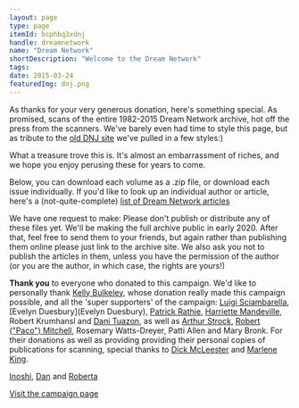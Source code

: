 ```yaml
---
layout: page
type: page
itemId: bcphbq3xdnj
handle: dreamnetwork
name: "Dream Network"
shortDescription: "Welcome to the Dream Network"
tags:
date: 2015-03-24
featuredImg: dnj.png
---
```


As thanks for your very generous donation, here's something special. As promised, scans of the entire 1982-2015 Dream Network archive, hot off the press from the scanners. We've barely even had time to style this page, but as tribute to the [old DNJ site](https://web.archive.org/web/20060424062349/http://dreamnetwork.net/) we've pulled in a few styles:)
        
What a treasure trove this is. It's almost an embarrassment of riches, and we hope you enjoy perusing these for years to come.

Below, you can download each volume as a .zip file, or download each issue individually. If you'd like to look up an individual author or article, here's a (not-quite-complete) [list of Dream Network articles](https://docs.google.com/spreadsheets/d/1cfm83Fnx9m9Q_Bfu3bpDv2kQqUwDG6exOj-Zny-MnMw/edit?usp=sharing)

We have one request to make: Please don't publish or distribute any of these files yet. We'll be making the full archive public in early 2020. After that, feel free to send them to your friends, but again rather than publishing them online please just link to the archive site. We also ask you not to publish the articles in them, unless you have the permission of the author (or you are the author, in which case, the rights are yours!)

**Thank you** to everyone who donated to this campaign. We'd like to personally thank [Kelly Bulkeley](https://kellybulkeley.org/about-kelly-bulkeley), whose donation really made this campaign possible, and all the 'super supporters' of the campaign: [Luigi Sciambarella](https://www.monroeinstitute.org/Luigi-Sciambarella), [Evelyn Duesbury](Evelyn Duesbury), <a href="http://ener.co/team/patrick-rathje/">Patrick Rathje</a>, <a href="https://lotushawkspeaks.squarespace.com/">Harriette Mandeville</a>, Robert Krumhansl and <a href="https://www.linkedin.com/in/danituazon">Dani Tuazon</a>, as well as <a href="https://arthurstrock.com/about-arthur/">Arthur Strock</a>, <a href="https://independent.academia.edu/PacoMitchell">Robert ("Paco") Mitchell</a>, Rosemary Watts-Dreyer, Patti Allen and Mary Bronk. For their donations as well as providing providing their personal copies of publications for scanning, special thanks to <a href="https://www.changingworld.com/about-us">Dick McLeester</a> and <a href="https://www.dreamtimesguide.com/about-marlene-king/">Marlene King</a>.

<a href="https://twitter.com/EastWest_Works">Inoshi</a>, <a href="https://twitter.com/kannydennedy">Dan</a> and <a href="https://web.archive.org/web/20141119224703/http://www.understandthemeaningofmydreams.com/cgi-bin/article/news.cgi?act=read&cat=12&num=3">Roberta</a>

<a href="https://chuffed.org/project/dream-network-journal">Visit the campaign page</a></p>
